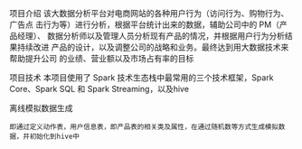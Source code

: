 项目介绍
    该大数据分析平台对电商网站的各种用户行为（访问行为、购物行为、广告点
    击行为等）进行分析，根据平台统计出来的数据，辅助公司中的 PM（产品经理）、
    数据分析师以及管理人员分析现有产品的情况，并根据用户行为分析结果持续改进 产品的设计，以及调整公司的战略和业务。最终达到用大数据技术来帮助提升公司
    的业绩、营业额以及市场占有率的目标

项目技术
    本项目使用了 Spark 技术生态栈中最常用的三个技术框架，Spark Core、Spark SQL 和 Spark Streaming，以及hive   

离线模拟数据生成
    
    即通过定义动作表，用户信息表，即产品表的相关类及属性，在通过随机数等方式生成模拟数据，并初始化到hive中